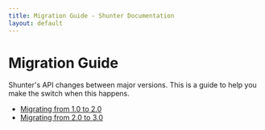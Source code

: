 ```yaml
---
title: Migration Guide - Shunter Documentation
layout: default
---
```


Migration Guide
===============

Shunter's API changes between major versions. This is a guide to help you make the switch when this happens.

- [Migrating from 1.0 to 2.0](2.0.html)
- [Migrating from 2.0 to 3.0](3.0.html)
